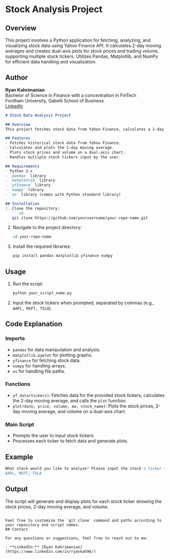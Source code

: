 # Stock Analysis Project

## Overview
This project involves a Python application for fetching, analyzing, and visualizing stock data using Yahoo Finance API. It calculates 2-day moving averages and creates dual-axis plots for stock prices and trading volume, supporting multiple stock tickers. Utilizes Pandas, Matplotlib, and NumPy for efficient data handling and visualization.


## Author

**Ryan Kahrimanian**  
Bachelor of Science in Finance with a concentration in FinTech  
Fordham University, Gabelli School of Business  
[LinkedIn](https://www.linkedin.com/in/ryankah96/)

```markdown
# Stock Data Analysis Project

## Overview
This project fetches stock data from Yahoo Finance, calculates a 2-day moving average, and visualizes the stock prices along with their volume. The script allows users to input multiple stock tickers and generates plots for each.

## Features
- Fetches historical stock data from Yahoo Finance.
- Calculates and plots the 2-day moving average.
- Plots stock prices and volume on a dual-axis chart.
- Handles multiple stock tickers input by the user.

## Requirements
- Python 3.x
- `pandas` library
- `matplotlib` library
- `yfinance` library
- `numpy` library
- `os` library (comes with Python standard library)

## Installation
1. Clone the repository:
   ```sh
   git clone https://github.com/yourusername/your-repo-name.git
   ```
2. Navigate to the project directory:
   ```sh
   cd your-repo-name
   ```
3. Install the required libraries:
   ```sh
   pip install pandas matplotlib yfinance numpy
   ```

## Usage
1. Run the script:
   ```sh
   python your_script_name.py
   ```
2. Input the stock tickers when prompted, separated by commas (e.g., `AAPL, MSFT, TSLA`).

## Code Explanation
### Imports
- `pandas` for data manipulation and analysis.
- `matplotlib.pyplot` for plotting graphs.
- `yfinance` for fetching stock data.
- `numpy` for handling arrays.
- `os` for handling file paths.

### Functions
- `yf_data(tickers)`: Fetches data for the provided stock tickers, calculates the 2-day moving average, and calls the `plot` function.
- `plot(date, price, volume, ma, stock_name)`: Plots the stock prices, 2-day moving average, and volume on a dual-axis chart.

### Main Script
- Prompts the user to input stock tickers.
- Processes each ticker to fetch data and generate plots.

## Example
```sh
What stock would you like to analyze? Please input the stock's ticker symbol. Please separate tickers with a ','.
AAPL, MSFT, TSLA
```

## Output
The script will generate and display plots for each stock ticker showing the stock prices, 2-day moving average, and volume.

```

Feel free to customize the `git clone` command and paths according to your repository and script names.
## Contact

For any questions or suggestions, feel free to reach out to me:

- **LinkedIn:** [Ryan Kahrimanian](https://www.linkedin.com/in/ryankah96/)
